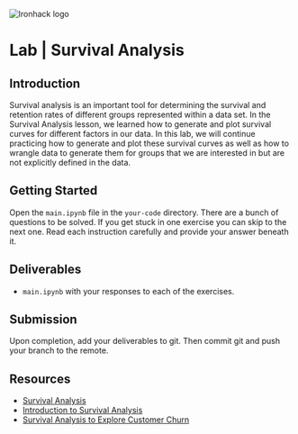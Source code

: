 ![Ironhack logo](https://i.imgur.com/1QgrNNw.png)

# Lab | Survival Analysis

## Introduction

Survival analysis is an important tool for determining the survival and retention rates of different groups represented within a data set. In the Survival Analysis lesson, we learned how to generate and plot survival curves for different factors in our data. In this lab, we will continue practicing how to generate and plot these survival curves as well as how to wrangle data to generate them for groups that we are interested in but are not explicitly defined in the data.

## Getting Started

Open the `main.ipynb` file in the `your-code` directory. There are a bunch of questions to be solved. If you get stuck in one exercise you can skip to the next one. Read each instruction carefully and provide your answer beneath it.

## Deliverables

- `main.ipynb` with your responses to each of the exercises.

## Submission

Upon completion, add your deliverables to git. Then commit git and push your branch to the remote.

## Resources

- [Survival Analysis](https://en.wikipedia.org/wiki/Survival_analysis)
- [Introduction to Survival Analysis](https://lifelines.readthedocs.io/en/latest/Survival%20Analysis%20intro.html)
- [Survival Analysis to Explore Customer Churn](https://towardsdatascience.com/survival-analysis-in-python-a-model-for-customer-churn-e737c5242822)